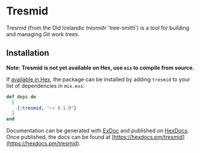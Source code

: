 # Tresmid

Tresmid (from the Old Icelandic *trésmiðr* 'tree-smith') is a tool for building
and managing Git work trees.


## Installation

**Note: Tresmid is not yet available on Hex, use `mix` to compile from source.**

If [available in Hex](https://hex.pm/docs/publish), the package can be installed
by adding `tresmid` to your list of dependencies in `mix.exs`:

```elixir
def deps do
  [
    {:tresmid, "~> 0.1.0"}
  ]
end
```

Documentation can be generated with [ExDoc](https://github.com/elixir-lang/ex_doc)
and published on [HexDocs](https://hexdocs.pm). Once published, the docs can
be found at [https://hexdocs.pm/tresmid](https://hexdocs.pm/tresmid).

